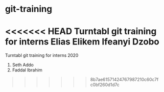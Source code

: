 # git-training
<<<<<<< HEAD
Turntabl git training for interns
Elias Elikem Ifeanyi Dzobo
=======

Turntabl git training for interns 2020

1. Seth Addo
2. Faddal Ibrahim

>>>>>>> 8b7ae61571424767987210c60c7fc0bf260d1d7c
